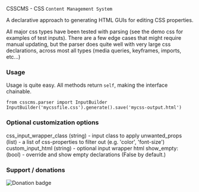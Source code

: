 CSSCMS - CSS `Content Management System`

A declarative approach to generating HTML GUIs for editing CSS properties.

All major css types have been tested with parsing (see the demo css for examples of test inputs). There are a few edge cases that might require manual updating, but the parser does quite well with very large css declarations, across most all types (media queries, keyframes, imports, etc...)

### Usage

Usage is quite easy. All methods return ```self```, making the interface chainable.

```
from csscms.parser import InputBuilder
InputBuilder('mycssfile.css').generate().save('mycss-output.html')
```

### Optional customization options

css_input_wrapper_class (string) - input class to apply
unwanted_props (list) - a list of css-properties to filter out (e.g. 'color', 'font-size')
custom_input_html (string) - optional input wrapper html
show_empty: (bool) - override and show empty declarations (False by default.)

### Support / donations
![Donation badge](https://img.shields.io/gratipay/christabor.svg)

